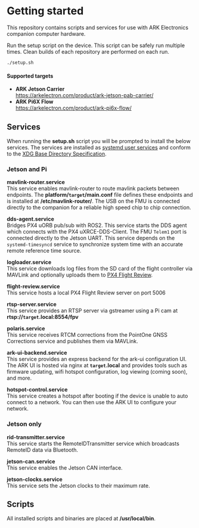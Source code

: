 # Getting started
This repository contains scripts and services for use with ARK Electronics companion computer hardware.

Run the setup script on the device. This script can be safely run multiple times. Clean builds of each repository are performed on each run.
```
./setup.sh
```

#### Supported targets
- **ARK Jetson Carrier** <br> https://arkelectron.com/product/ark-jetson-pab-carrier/
- **ARK Pi6X Flow** <br> https://arkelectron.com/product/ark-pi6x-flow/


## Services

When running the **setup.sh** script you will be prompted to install the below services. The services are installed as [systemd user services](https://www.unixsysadmin.com/systemd-user-services/) and conform to the [XDG Base Directory Specification](https://specifications.freedesktop.org/basedir-spec/latest/index.html).

### Jetson and Pi

**mavlink-router.service** <br>
This service enables mavlink-router to route mavlink packets between endpoints. The **platform/`target`/main.conf** file defines these endpoints and is installed at **/etc/mavlink-router/**. The USB on the FMU is connected directly to the companion for a reliable high speed chip to chip connection.

**dds-agent.service** <br>
Bridges PX4 uORB pub/sub with ROS2. This service starts the DDS agent which connects with the PX4 uXRCE-DDS-Client. The FMU `Telem1` port is connected directly to the Jetson UART. This service depends on the `systemd-timesyncd` service to synchronize system time with an accurate remote reference time source.

**logloader.service** <br>
This service downloads log files from the SD card of the flight controller via MAVLink and optionally uploads them to [PX4 Flight Review](https://review.px4.io/). <br>

**flight-review.service** <br>
This service hosts a local PX4 Flight Review server on port 5006 <br>

**rtsp-server.service** <br>
This service provides an RTSP server via gstreamer using a Pi cam at **rtsp://`target`.local:8554/fpv** <br>

**polaris.service** <br>
This service receives RTCM corrections from the PointOne GNSS Corrections service and publishes them via MAVLink.

**ark-ui-backend.service** <br>
This service provides an express backend for the ark-ui configuration UI. The ARK UI is hosted via nginx at **`target`.local** and provides tools such as firmware updating, wifi hotspot configuration, log viewing (coming soon), and more.

**hotspot-control.service** <br>
This service creates a hotspot after booting if the device is unable to auto connect to a network. You can then use the ARK UI to configure your network.

### Jetson only

**rid-transmitter.service** <br>
This service starts the RemoteIDTransmitter service which broadcasts RemoteID data via Bluetooth.

**jetson-can.service** <br>
This service enables the Jetson CAN interface.

**jetson-clocks.service** <br>
This service sets the Jetson clocks to their maximum rate.

## Scripts
All installed scripts and binaries are placed at **/usr/local/bin**.
